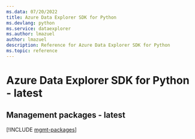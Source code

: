```yaml
---
ms.data: 07/20/2022
title: Azure Data Explorer SDK for Python
ms.devlang: python
ms.service: dataexplorer
ms.author: lmazuel
author: lmazuel
description: Reference for Azure Data Explorer SDK for Python
ms.topic: reference
---
```

# Azure Data Explorer SDK for Python - latest

## Management packages - latest
[!INCLUDE [mgmt-packages](data-explorer-mgmt-index.md)]
